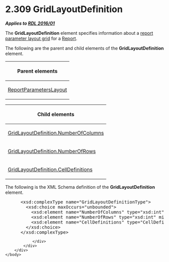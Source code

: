 <html dir="LTR" xmlns:mshelp="http://msdn.microsoft.com/mshelp" xmlns:ddue="http://ddue.schemas.microsoft.com/authoring/2003/5" xmlns:xlink="http://www.w3.org/1999/xlink" xmlns:tool="http://www.microsoft.com/tooltip">
    <head>
        <meta http-equiv="Content-Type" content="text/html; CHARSET=utf-8"></meta>
        <meta name="save" content="history"></meta>
        <title>2.309 GridLayoutDefinition</title>
        <xml>
            <mshelp:toctitle title="2.309 GridLayoutDefinition"></mshelp:toctitle>
            <mshelp:rltitle title="[MS-RDL]: GridLayoutDefinition"></mshelp:rltitle>
            <mshelp:keyword index="A" term="39c5e577-1ade-458b-b838-f5336faf9fe7"></mshelp:keyword>
            <mshelp:attr name="DCSext.ContentType" value="open specification"></mshelp:attr>
            <mshelp:attr name="AssetID" value="39c5e577-1ade-458b-b838-f5336faf9fe7"></mshelp:attr>
            <mshelp:attr name="TopicType" value="kbRef"></mshelp:attr>
            <mshelp:attr name="DCSext.Title" value="[MS-RDL]: GridLayoutDefinition" />
        </xml>
    </head>
    <body>
        <div id="header">
            <h1 class="heading">2.309 GridLayoutDefinition</h1>
        </div>
        <div id="mainSection">
            <div id="mainBody">
                <div id="allHistory" class="saveHistory"></div>
                <div id="sectionSection0" class="section" name="collapseableSection">
                    

<p><b><i>Applies to </i></b><a href="52ce3983-2bfc-4e72-9359-42aaf5fe4509.html"><b><i>RDL 2016/01</i></b></a></p>

<p>The <b>GridLayoutDefinition</b> element specifies
information about a <a href="b2482b3f-74ab-4ca8-a9e5-c07955011743.html#gt_96868796-6757-439e-ae5d-acd2caff00d3">report
parameter layout grid</a> for a <a href="6bbaafec-020b-406c-b4e7-5e4318b616cb.html">Report</a>.</p>

<p>The following are the parent and child elements of the <b>GridLayoutDefinition</b>
element.</p>

<table>
 <thead>
  <tr>
   <th>
   <p>Parent elements</p>
   </th>
  </tr>
 </thead>
 <tr>
  <td>
  <p><a href="a55064c8-1395-42a3-8063-ec5dd8187864.html">ReportParametersLayout</a></p>
  </td>
 </tr>
</table>

<p> </p>

<table>
 <thead>
  <tr>
   <th>
   <p>Child elements</p>
   </th>
  </tr>
 </thead>
 <tr>
  <td>
  <p><a href="a07924ac-8237-43ce-baa8-2790cf0f6268.html">GridLayoutDefinition.NumberOfColumns</a></p>
  </td>
 </tr>
 <tr>
  <td>
  <p><a href="f6d96ca8-5f9c-4865-85c6-6808b77eb495.html">GridLayoutDefinition.NumberOfRows</a></p>
  </td>
 </tr>
 <tr>
  <td>
  <p><a href="1d305a56-980a-4f70-af7b-a6bc7d317ace.html">GridLayoutDefinition.CellDefinitions</a></p>
  </td>
 </tr>
</table>

<p>The following is the XML Schema definition of the <b>GridLayoutDefinition</b>
element.</p>

<dl>
<dd>
<div><pre> &lt;xsd:complexType name=&quot;GridLayoutDefinitionType&quot;&gt;
   &lt;xsd:choice maxOccurs=&quot;unbounded&quot;&gt;
     &lt;xsd:element name=&quot;NumberOfColumns&quot; type=&quot;xsd:int&quot; minOccurs=&quot;1&quot; /&gt;
     &lt;xsd:element name=&quot;NumberOfRows&quot; type=&quot;xsd:int&quot; minOccurs=&quot;1&quot; /&gt;
     &lt;xsd:element name=&quot;CellDefinitions&quot; type=&quot;CellDefinitionsType&quot; minOccurs=&quot;0&quot; /&gt;
   &lt;/xsd:choice&gt;
 &lt;/xsd:complexType&gt;
</pre></div>
</dd></dl>


                </div>
            </div>
        </div>
    </body>
</html>